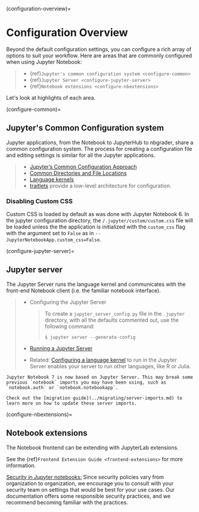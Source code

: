 (configuration-overview)=

# Configuration Overview

Beyond the default configuration settings, you can configure a rich array of
options to suit your workflow. Here are areas that are commonly configured
when using Jupyter Notebook:

> - {ref}`Jupyter's common configuration system <configure-common>`
> - {ref}`Jupyter Server <configure-jupyter-server>`
> - {ref}`Notebook extensions <configure-nbextensions>`

Let's look at highlights of each area.

(configure-common)=

## Jupyter's Common Configuration system

Jupyter applications, from the Notebook to JupyterHub to nbgrader, share a
common configuration system. The process for creating a configuration file
and editing settings is similar for all the Jupyter applications.

> - [Jupyter’s Common Configuration Approach](https://jupyter.readthedocs.io/en/latest/use/config.html)
> - [Common Directories and File Locations](https://jupyter.readthedocs.io/en/latest/use/jupyter-directories.html)
> - [Language kernels](https://jupyter.readthedocs.io/en/latest/projects/kernels.html)
> - [traitlets](https://traitlets.readthedocs.io/en/latest/config.html#module-traitlets.config)
>   provide a low-level architecture for configuration.

### Disabling Custom CSS

Custom CSS is loaded by default as was done with Jupyter Notebook 6. In the jupyter configuration directory, the `/.jupyter/custom/custom.css` file will be loaded unless the the application is initialized with the `custom_css` flag with the argument set to `False` as in `--JupyterNotebookApp.custom_css=False`.

(configure-jupyter-server)=

## Jupyter server

The Jupyter Server runs the language kernel and communicates with the
front-end Notebook client (i.e. the familiar notebook interface).

> - Configuring the Jupyter Server
>
>   > To create a `jupyter_server_config.py` file in the `.jupyter`
>   > directory, with all the defaults commented out, use the following
>   > command:
>   >
>   > ```
>   > $ jupyter server --generate-config
>   > ```
>
> - [Running a Jupyter Server](https://jupyter-server.readthedocs.io/en/stable/operators/public-server.html)
>
> - Related: [Configuring a language kernel](https://ipython.readthedocs.io/en/latest/install/kernel_install.html)
>   to run in the Jupyter Server enables your server to run other languages, like R or Julia.

```{warning}
Jupyter Notebook 7 is now based on Jupyter Server. This may break some previous `notebook` imports you may have been using, such as `notebook.auth` or `notebook.notebookapp`.

Check out the [migration guide](../migrating/server-imports.md) to learn more on how to update these server imports.
```

(configure-nbextensions)=

## Notebook extensions

The Notebook frontend can be extending with JupyterLab extensions.

See the {ref}`Frontend Extension Guide <frontend-extensions>` for more information.

[Security in Jupyter notebooks:](https://jupyter-server.readthedocs.io/en/stable/operators/security.html)
Since security policies vary from organization to organization, we encourage you to
consult with your security team on settings that would be best for your use
cases. Our documentation offers some responsible security practices, and we
recommend becoming familiar with the practices.
